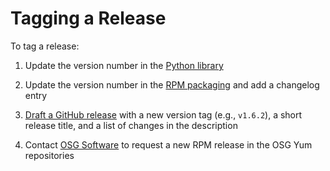 Tagging a Release
=================

To tag a release:

1.  Update the version number in the [Python library](../src/scitokens/__init__.py)

1.  Update the version number in the [RPM packaging](python-scitokens.spec) and add a changelog entry

1.  [Draft a GitHub release](https://github.com/scitokens/scitokens/releases/new) with a new version tag
    (e.g., `v1.6.2`), a short release title, and a list of changes in the description

1.  Contact [OSG Software](osg-sw-notices@cs.wisc.edu) to request a new RPM release in the OSG Yum repositories
